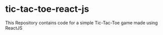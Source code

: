 # tic-tac-toe-react-js
This Repository contains code for a simple Tic-Tac-Toe game made using ReactJS
